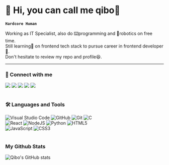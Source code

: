 # 👋 Hi, you can call me qibo🐒

**`Hardcore Human`**

Working as IT Specialist, also do ⌨️programming and 🤖robotics on free time.</br>
Still learning📖 on frontend tech stack to pursue career in frontend developer🚀.</br>
Don't hesitate to review my repo and profile😆.

---

### 📱 Connect with me

<p align="left">
  <a href="https://www.linkedin.com/in/naqibshohar"> 
    <img src="https://img.shields.io/badge/linkedin-%230077B5.svg?style=for-the-badge&logo=linkedin&logoColor=white"></a>
  <a href="mailto:mr.naqib02@gmail.com"> 
    <img src="https://img.shields.io/badge/Gmail-D14836?style=for-the-badge&logo=gmail&logoColor=white"></a>
  <a href=""> 
    <img src="https://img.shields.io/badge/TikTok-%23000000.svg?style=for-the-badge&logo=TikTok&logoColor=white"></a>
  <a href=""> 
    <img src="https://img.shields.io/badge/X-%23000000.svg?style=for-the-badge&logo=X&logoColor=white"></a>
  <a href=""> 
    <img src="https://img.shields.io/badge/Discord-%235865F2.svg?style=for-the-badge&logo=discord&logoColor=white"></a>  
</p>  

#

### 🛠️ Languages and Tools

![Visual Studio Code](https://img.shields.io/badge/Visual%20Studio%20Code-0078d7.svg?style=for-the-badge&logo=visual-studio-code&logoColor=white)
![GitHub](https://img.shields.io/badge/github-%23121011.svg?style=for-the-badge&logo=github&logoColor=white)
![Git](https://img.shields.io/badge/git-%23F05033.svg?style=for-the-badge&logo=git&logoColor=white)
![C](https://img.shields.io/badge/c-%2300599C.svg?style=for-the-badge&logo=c&logoColor=white)</br>
![React](https://img.shields.io/badge/react-%2320232a.svg?style=for-the-badge&logo=react&logoColor=%2361DAFB)
![NodeJS](https://img.shields.io/badge/node.js-6DA55F?style=for-the-badge&logo=node.js&logoColor=white)
![Python](https://img.shields.io/badge/python-3670A0?style=for-the-badge&logo=python&logoColor=ffdd54)
![HTML5](https://img.shields.io/badge/html5-%23E34F26.svg?style=for-the-badge&logo=html5&logoColor=white)</br>
![JavaScript](https://img.shields.io/badge/javascript-%23323330.svg?style=for-the-badge&logo=javascript&logoColor=%23F7DF1E)
![CSS3](https://img.shields.io/badge/css3-%231572B6.svg?style=for-the-badge&logo=css3&logoColor=white)</br>

#

### My Github Stats
![Qibo's GitHub stats](https://github-readme-stats.vercel.app/api?username=qibo02&show_icons=true&theme=transparent)
